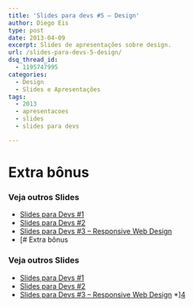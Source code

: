 ```yaml
---
title: 'Slides para devs #5 – Design'
author: Diego Eis
type: post
date: 2013-04-09
excerpt: Slides de apresentações sobre design.
url: /slides-para-devs-5-design/
dsq_thread_id:
  - 1195747995
categories:
  - Design
  - Slides e Apresentações
tags:
  - 2013
  - apresentacoes
  - slides
  - slides para devs

---
```

# Extra bônus



### Veja outros Slides

  * [Slides para Devs #1][1]
  * [Slides para Devs #2][2]
  * [Slides para Devs #3 – Responsive Web Design][3]
  * [# Extra bônus



### Veja outros Slides

  * [Slides para Devs #1][1]
  * [Slides para Devs #2][2]
  * [Slides para Devs #3 – Responsive Web Design][3]
  *][4]

 [1]: http://tableless.com.br/slides-devs-1/ "Slides para Devs #1"
 [2]: http://tableless.com.br/slides-para-devs-2/ "Slides para Devs #2"
 [3]: http://tableless.com.br/slides-para-devs-3-responsive-web-design/ "Slides para Devs #3 – Responsive Web Design"
 [4]: http://tableless.com.br/slide-para-devs-4-retina-display-imagens-de-alta-resolucao-e-afins/ "Slides para Devs #4 – Retina display, imagens de alta resolução e afins"
